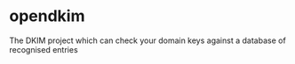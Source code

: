 # opendkim
The DKIM project which can check your domain keys against a database of recognised entries
